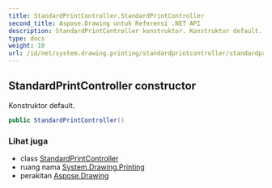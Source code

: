 ```yaml
---
title: StandardPrintController.StandardPrintController
second_title: Aspose.Drawing untuk Referensi .NET API
description: StandardPrintController konstruktor. Konstruktor default.
type: docs
weight: 10
url: /id/net/system.drawing.printing/standardprintcontroller/standardprintcontroller/
---
```

## StandardPrintController constructor

Konstruktor default.

```csharp
public StandardPrintController()
```

### Lihat juga

* class [StandardPrintController](../)
* ruang nama [System.Drawing.Printing](../../standardprintcontroller/)
* perakitan [Aspose.Drawing](../../../)


